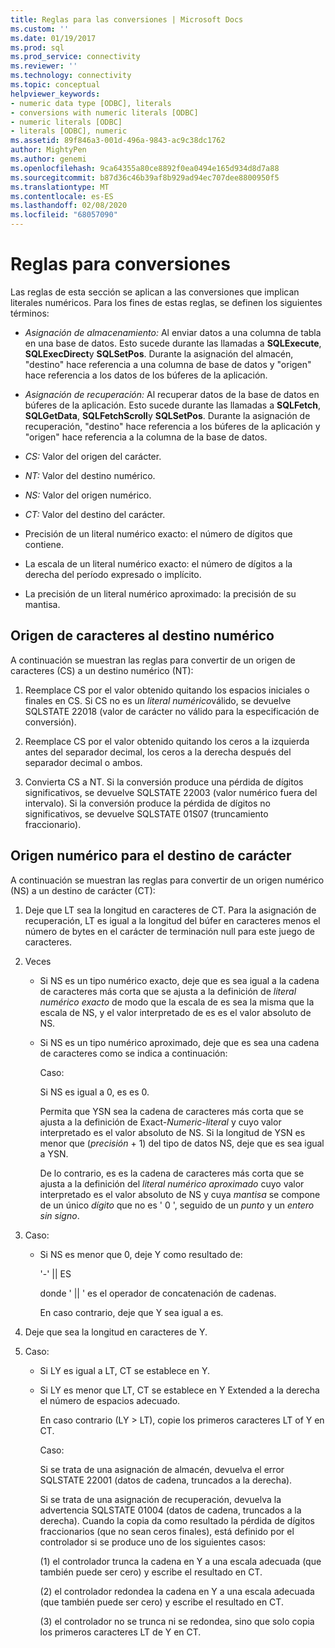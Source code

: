```yaml
---
title: Reglas para las conversiones | Microsoft Docs
ms.custom: ''
ms.date: 01/19/2017
ms.prod: sql
ms.prod_service: connectivity
ms.reviewer: ''
ms.technology: connectivity
ms.topic: conceptual
helpviewer_keywords:
- numeric data type [ODBC], literals
- conversions with numeric literals [ODBC]
- numeric literals [ODBC]
- literals [ODBC], numeric
ms.assetid: 89f846a3-001d-496a-9843-ac9c38dc1762
author: MightyPen
ms.author: genemi
ms.openlocfilehash: 9ca64355a80ce8892f0ea0494e165d934d8d7a88
ms.sourcegitcommit: b87d36c46b39af8b929ad94ec707dee8800950f5
ms.translationtype: MT
ms.contentlocale: es-ES
ms.lasthandoff: 02/08/2020
ms.locfileid: "68057090"
---
```

# <a name="rules-for-conversions"></a>Reglas para conversiones
Las reglas de esta sección se aplican a las conversiones que implican literales numéricos. Para los fines de estas reglas, se definen los siguientes términos:  
  
-   *Asignación de almacenamiento:* Al enviar datos a una columna de tabla en una base de datos. Esto sucede durante las llamadas a **SQLExecute**, **SQLExecDirect**y **SQLSetPos**. Durante la asignación del almacén, "destino" hace referencia a una columna de base de datos y "origen" hace referencia a los datos de los búferes de la aplicación.  
  
-   *Asignación de recuperación:* Al recuperar datos de la base de datos en búferes de la aplicación. Esto sucede durante las llamadas a **SQLFetch**, **SQLGetData**, **SQLFetchScroll**y **SQLSetPos**. Durante la asignación de recuperación, "destino" hace referencia a los búferes de la aplicación y "origen" hace referencia a la columna de la base de datos.  
  
-   *CS:* Valor del origen del carácter.  
  
-   *NT:* Valor del destino numérico.  
  
-   *NS:* Valor del origen numérico.  
  
-   *CT:* Valor del destino del carácter.  
  
-   Precisión de un literal numérico exacto: el número de dígitos que contiene.  
  
-   La escala de un literal numérico exacto: el número de dígitos a la derecha del período expresado o implícito.  
  
-   La precisión de un literal numérico aproximado: la precisión de su mantisa.  
  
## <a name="character-source-to-numeric-target"></a>Origen de caracteres al destino numérico  
 A continuación se muestran las reglas para convertir de un origen de caracteres (CS) a un destino numérico (NT):  
  
1.  Reemplace CS por el valor obtenido quitando los espacios iniciales o finales en CS. Si CS no es un *literal numérico*válido, se devuelve SQLSTATE 22018 (valor de carácter no válido para la especificación de conversión).  
  
2.  Reemplace CS por el valor obtenido quitando los ceros a la izquierda antes del separador decimal, los ceros a la derecha después del separador decimal o ambos.  
  
3.  Convierta CS a NT. Si la conversión produce una pérdida de dígitos significativos, se devuelve SQLSTATE 22003 (valor numérico fuera del intervalo). Si la conversión produce la pérdida de dígitos no significativos, se devuelve SQLSTATE 01S07 (truncamiento fraccionario).  
  
## <a name="numeric-source-to-character-target"></a>Origen numérico para el destino de carácter  
 A continuación se muestran las reglas para convertir de un origen numérico (NS) a un destino de carácter (CT):  
  
1.  Deje que LT sea la longitud en caracteres de CT. Para la asignación de recuperación, LT es igual a la longitud del búfer en caracteres menos el número de bytes en el carácter de terminación null para este juego de caracteres.  
  
2.  Veces  
  
    -   Si NS es un tipo numérico exacto, deje que es sea igual a la cadena de caracteres más corta que se ajusta a la definición de *literal numérico exacto* de modo que la escala de es sea la misma que la escala de NS, y el valor interpretado de es es el valor absoluto de NS.  
  
    -   Si NS es un tipo numérico aproximado, deje que es sea una cadena de caracteres como se indica a continuación:  
  
         Caso:  
  
         Si NS es igual a 0, es es 0.  
  
         Permita que YSN sea la cadena de caracteres más corta que se ajusta a la definición de Exact-*Numeric-literal* y cuyo valor interpretado es el valor absoluto de NS. Si la longitud de YSN es menor que (*precisión* + 1) del tipo de datos NS, deje que es sea igual a YSN.  
  
         De lo contrario, es es la cadena de caracteres más corta que se ajusta a la definición del *literal numérico aproximado* cuyo valor interpretado es el valor absoluto de NS y cuya *mantisa* se compone de un único *dígito* que no es ' 0 ', seguido de un *punto* y un *entero sin signo*.  
  
3.  Caso:  
  
    -   Si NS es menor que 0, deje Y como resultado de:  
  
         '-'  &#124;&#124; ES  
  
         donde ' &#124;&#124; ' es el operador de concatenación de cadenas.  
  
         En caso contrario, deje que Y sea igual a es.  
  
4.  Deje que sea la longitud en caracteres de Y.  
  
5.  Caso:  
  
    -   Si LY es igual a LT, CT se establece en Y.  
  
    -   Si LY es menor que LT, CT se establece en Y Extended a la derecha el número de espacios adecuado.  
  
         En caso contrario (LY > LT), copie los primeros caracteres LT of Y en CT.  
  
         Caso:  
  
         Si se trata de una asignación de almacén, devuelva el error SQLSTATE 22001 (datos de cadena, truncados a la derecha).  
  
         Si se trata de una asignación de recuperación, devuelva la advertencia SQLSTATE 01004 (datos de cadena, truncados a la derecha). Cuando la copia da como resultado la pérdida de dígitos fraccionarios (que no sean ceros finales), está definido por el controlador si se produce uno de los siguientes casos:  
  
         (1) el controlador trunca la cadena en Y a una escala adecuada (que también puede ser cero) y escribe el resultado en CT.  
  
         (2) el controlador redondea la cadena en Y a una escala adecuada (que también puede ser cero) y escribe el resultado en CT.  
  
         (3) el controlador no se trunca ni se redondea, sino que solo copia los primeros caracteres LT de Y en CT.
